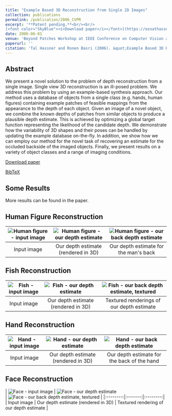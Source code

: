```yaml
---
title: "Example Based 3D Reconstruction from Single 2D Images"
collection: publications
permalink: /publication/2006_CVPR
excerpt: '**Patent pending.**<br/><br/>
[<font color="SkyBlue"><i>Download paper</i></font>](https://osnathassner.github.io/talhassner/projects/By_Example_Reconstruction/BP06_HASSNER_T.pdf) '
date: 2006-06-01
venue: 'Beyond Patches Workshop at IEEE Conference on Computer Vision and Pattern Recognition (CVPR), New-York'
paperurl: ''
citation: 'Tal Hassner and Ronen Basri (2006). &quot;Example Based 3D Reconstruction from Single 2D Images.&quot; <i>Beyond Patches Workshop at IEEE Conference on Computer Vision and Pattern Recognition (CVPR), New-York</i>.'
---
```


Abstract
------
We present a novel solution to the problem of depth reconstruction from a single image. Single view 3D reconstruction is an ill-posed problem. We address this problem by using an example-based synthesis approach. Our method uses a database of objects from a single class (e.g. hands, human figures) containing example patches of feasible mappings from the appearance to the depth of each object. Given an image of a novel object, we combine the known depths of patches from similar objects to produce a plausible depth estimate. This is achieved by optimizing a global target function representing the likelihood of the candidate depth. We demonstrate how the variability of 3D shapes and their poses can be handled by updating the example database on-the-fly. In addition, we show how we can employ our method for the novel task of recovering an estimate for the occluded backside of the imaged objects. Finally, we present results on a variety of object classes and a range of imaging conditions. 

[Download paper](https://osnathassner.github.io/talhassner/projects/By_Example_Reconstruction/BP06_HASSNER_T.pdf)

[BibTeX](http://osnathassner.github.io/talhassner/projects/By_Example_Reconstruction/BibTeX.txt)


Some Results
--
More results can be found in the paper.<br/>

Human Figure Reconstruction
--

| <img src='https://osnathassner.github.io/talhassner/projects/By_Example_Reconstruction/Dsc.jpg' alt='Human figure - input image'> | <img src='https://osnathassner.github.io/talhassner/projects/By_Example_Reconstruction/Dsc_result.jpg' alt='Human figure - our depth estimate'>   | <img src='https://osnathassner.github.io/talhassner/projects/By_Example_Reconstruction/Dsc_result_BACK.jpg' alt='Human figure - our back depth estimate'> | 
|:--------:|:-------:|:--------:|
| Input image | Our depth estimate (rendered in 3D) | Our depth estimate for the man's back |


Fish Reconstruction
--
| <img src='https://osnathassner.github.io/talhassner/projects/By_Example_Reconstruction/FISH1011.jpg' alt='Fish - input image'> | <img src='https://osnathassner.github.io/talhassner/projects/By_Example_Reconstruction/FISH1011_result.jpg' alt='Fish - our depth estimate'>   | <img src='https://osnathassner.github.io/talhassner/projects/By_Example_Reconstruction/FISH1011_results_tex.jpg' alt='Fish - our back depth estimate, textured'> | 
|:--------:|:-------:|:--------:|
| Input image | Our depth estimate (rendered in 3D) | Textured renderings of our depth estimate |


Hand Reconstruction
--
| <img src='https://osnathassner.github.io/talhassner/projects/By_Example_Reconstruction/hand.jpg' alt='Hand - input image'> | <img src='https://osnathassner.github.io/talhassner/projects/By_Example_Reconstruction/hand_result.jpg' alt='Hand - our depth estimate'>   | <img src='https://osnathassner.github.io/talhassner/projects/By_Example_Reconstruction/hand_result_BACK.jpg' alt='Hand - our back depth estimate'> | 
|:--------:|:-------:|:--------:|
| Input image | Our depth estimate (rendered in 3D) | Our depth estimate for the back of the hand |


Face Reconstruction
--
| <img src='https://osnathassner.github.io/talhassner/projects/By_Example_Reconstruction/avi.jpg' alt='Face - input image'> 
| <img src='https://osnathassner.github.io/talhassner/projects/By_Example_Reconstruction/avi_result.jpg' alt='Face - our depth estimate'>   
| <img src='https://osnathassner.github.io/talhassner/projects/By_Example_Reconstruction/avi_result_tex.jpg' alt='Face - our back depth estimate, textured'> | 
|:--------:|:-------:|:--------:|
| Input image | Our depth estimate (rendered in 3D) | Textured rendering of our depth estimate |

